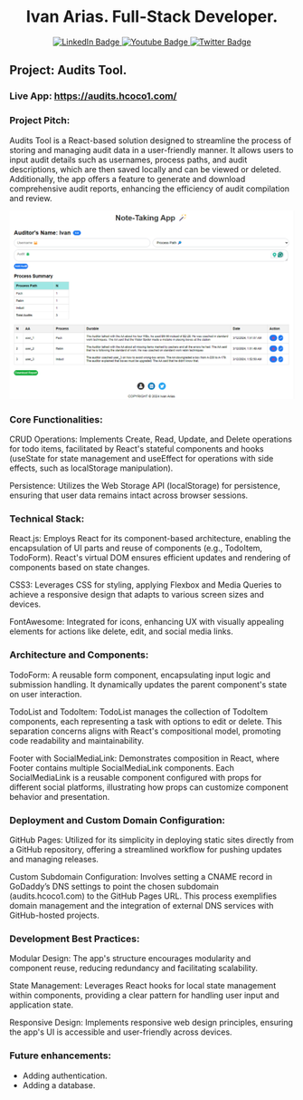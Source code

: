 <div align="center"><h1>Ivan Arias. Full-Stack Developer.</h1></div>

<div id="badges" align="center">
  <a href="https://www.linkedin.com/in/arias-ivan-hcoco1/">
    <img src="https://img.shields.io/badge/LinkedIn-blue?style=for-the-badge&logo=linkedin&logoColor=white" alt="LinkedIn Badge"/>
  </a>
  <a href="https://www.youtube.com/channel/UCban0ilP3jBC9rdmL-fPy_Q">
    <img src="https://img.shields.io/badge/YouTube-red?style=for-the-badge&logo=youtube&logoColor=white" alt="Youtube Badge"/>
  </a>
  <a href="https://twitter.com/hcoco1">
    <img src="https://img.shields.io/badge/Twitter-blue?style=for-the-badge&logo=twitter&logoColor=white" alt="Twitter Badge"/>
  </a>
</div>  


## Project: Audits Tool.

### Live App: https://audits.hcoco1.com/

### Project Pitch:

Audits Tool is a React-based solution designed to streamline the process of storing and managing audit data in a user-friendly manner. It allows users to input audit details such as usernames, process paths, and audit descriptions, which are then saved locally and can be viewed or deleted. Additionally, the app offers a feature to generate and download comprehensive audit reports, enhancing the efficiency of audit compilation and review.



![alt text](https://github.com/hcoco1/todo-list-local-storage/blob/main/audit_tool.png)

### Core Functionalities:
CRUD Operations: Implements Create, Read, Update, and Delete operations for todo items, facilitated by React's stateful components and hooks (useState for state management and useEffect for operations with side effects, such as localStorage manipulation).

Persistence: Utilizes the Web Storage API (localStorage) for persistence, ensuring that user data remains intact across browser sessions.

### Technical Stack:
React.js: Employs React for its component-based architecture, enabling the encapsulation of UI parts and reuse of components (e.g., TodoItem, TodoForm). React's virtual DOM ensures efficient updates and rendering of components based on state changes.

CSS3: Leverages CSS for styling, applying Flexbox and Media Queries to achieve a responsive design that adapts to various screen sizes and devices.

FontAwesome: Integrated for icons, enhancing UX with visually appealing elements for actions like delete, edit, and social media links.

### Architecture and Components:
TodoForm: A reusable form component, encapsulating input logic and submission handling. It dynamically updates the parent component's state on user interaction.

TodoList and TodoItem: TodoList manages the collection of TodoItem components, each representing a task with options to edit or delete. This separation concerns aligns with React's compositional model, promoting code readability and maintainability.

Footer with SocialMediaLink: Demonstrates composition in React, where Footer contains multiple SocialMediaLink components. Each SocialMediaLink is a reusable component configured with props for different social platforms, illustrating how props can customize component behavior and presentation.

### Deployment and Custom Domain Configuration:
GitHub Pages: Utilized for its simplicity in deploying static sites directly from a GitHub repository, offering a streamlined workflow for pushing updates and managing releases.

Custom Subdomain Configuration: Involves setting a CNAME record in GoDaddy’s DNS settings to point the chosen subdomain (audits.hcoco1.com) to the GitHub Pages URL. This process exemplifies domain management and the integration of external DNS services with GitHub-hosted projects.

### Development Best Practices:
Modular Design: The app's structure encourages modularity and component reuse, reducing redundancy and facilitating scalability.

State Management: Leverages React hooks for local state management within components, providing a clear pattern for handling user input and application state.

Responsive Design: Implements responsive web design principles, ensuring the app's UI is accessible and user-friendly across devices.

### Future enhancements:



- Adding authentication.
- Adding a database.

